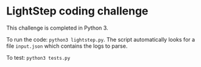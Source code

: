 # LightStep coding challenge

This challenge is completed in Python 3.

To run the code: `python3 lightstep.py`. The script automatically looks for a file
`input.json` which contains the logs to parse.

To test: `python3 tests.py`

